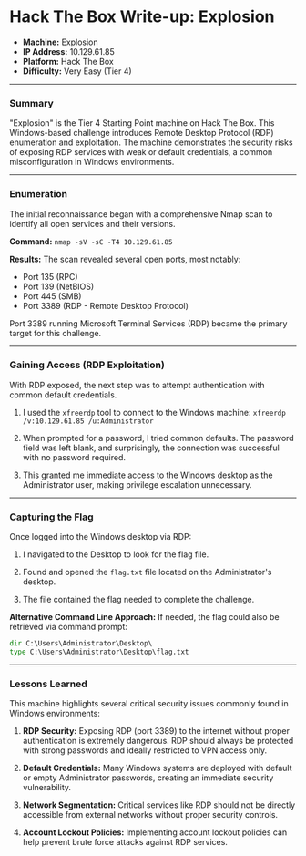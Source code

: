 # Hack The Box Write-up: Explosion

- **Machine:** Explosion
- **IP Address:** 10.129.61.85
- **Platform:** Hack The Box
- **Difficulty:** Very Easy (Tier 4)

---

### Summary

"Explosion" is the Tier 4 Starting Point machine on Hack The Box. This Windows-based challenge introduces Remote Desktop Protocol (RDP) enumeration and exploitation. The machine demonstrates the security risks of exposing RDP services with weak or default credentials, a common misconfiguration in Windows environments.

---

### Enumeration

The initial reconnaissance began with a comprehensive Nmap scan to identify all open services and their versions.

**Command:**
`nmap -sV -sC -T4 10.129.61.85`

**Results:**
The scan revealed several open ports, most notably:
- Port 135 (RPC)
- Port 139 (NetBIOS)
- Port 445 (SMB)
- Port 3389 (RDP - Remote Desktop Protocol)

Port 3389 running Microsoft Terminal Services (RDP) became the primary target for this challenge.

---

### Gaining Access (RDP Exploitation)

With RDP exposed, the next step was to attempt authentication with common default credentials.

1. I used the `xfreerdp` tool to connect to the Windows machine:
   `xfreerdp /v:10.129.61.85 /u:Administrator`

2. When prompted for a password, I tried common defaults. The password field was left blank, and surprisingly, the connection was successful with no password required.

3. This granted me immediate access to the Windows desktop as the Administrator user, making privilege escalation unnecessary.

---

### Capturing the Flag

Once logged into the Windows desktop via RDP:

1. I navigated to the Desktop to look for the flag file.

2. Found and opened the `flag.txt` file located on the Administrator's desktop.

3. The file contained the flag needed to complete the challenge.

**Alternative Command Line Approach:**
If needed, the flag could also be retrieved via command prompt:
```cmd
dir C:\Users\Administrator\Desktop\
type C:\Users\Administrator\Desktop\flag.txt
```

---

### Lessons Learned

This machine highlights several critical security issues commonly found in Windows environments:

1. **RDP Security:** Exposing RDP (port 3389) to the internet without proper authentication is extremely dangerous. RDP should always be protected with strong passwords and ideally restricted to VPN access only.

2. **Default Credentials:** Many Windows systems are deployed with default or empty Administrator passwords, creating an immediate security vulnerability.

3. **Network Segmentation:** Critical services like RDP should not be directly accessible from external networks without proper security controls.

4. **Account Lockout Policies:** Implementing account lockout policies can help prevent brute force attacks against RDP services.